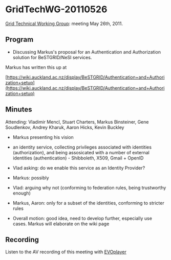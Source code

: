 # GridTechWG-20110526

[Grid Technical Working Group](grid-technical-working-group.md): meeting May 26th, 2011.

## Program

- Discussing Markus's proposal for an Authentication and Authorization solution for BeSTGRID/NeSI services.

Markus has written this up at

[https://wiki.auckland.ac.nz/display/BeSTGRID/Authentication+and+Authorization+setup](https://wiki.auckland.ac.nz/display/BeSTGRID/Authentication+and+Authorization+setup) 

## Minutes

Attending: Vladimir Mencl, Stuart Charters, Markus Binsteiner, Gene Soudlenkov, Andrey Kharuk, Aaron Hicks, Kevin Buckley

- Markus presenting his vision

- an identity service, collecting privileges associated with identities (authorization), and being assosicated with a number of external identities (authentication) - Shibboleth, X509, Gmail + OpenID

- Vlad asking: do we enable this service as an Identity Provider?
	
- Markus: possibly
- Vlad: arguing why not (conforming to federation rules, being trustworthy enough)
- Markus, Aaron: only for a subset of the identities, conforming to stricter rules

- Overall motion: good idea, need to develop further, especially use cases.  Markus will elaborate on the wiki page

## Recording

Listen to the AV recording of this meeting with [EVOplayer](http://evo.vrvs.org/evoPlayer/prod/EVOPlayer.jnlp?fileToPlay=http://media.bestgrid.org/TWG-2011-05-26.evx)
